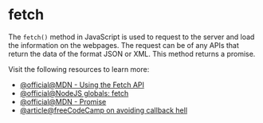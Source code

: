 # fetch

The `fetch()` method in JavaScript is used to request to the server and load the information on the webpages. The request can be of any APIs that return the data of the format JSON or XML. This method returns a promise.

Visit the following resources to learn more:

- [@official@MDN - Using the Fetch API](https://developer.mozilla.org/en-US/docs/Web/API/Fetch_API/Using_Fetch)
- [@official@NodeJS globals: fetch](https://nodejs.org/api/globals.html#fetch)
- [@official@MDN - Promise](https://developer.mozilla.org/en-US/docs/Web/JavaScript/Reference/Global_Objects/Promise)
- [@article@freeCodeCamp on avoiding callback hell](https://www.freecodecamp.org/news/how-to-deal-with-nested-callbacks-and-avoid-callback-hell-1bc8dc4a2012/)